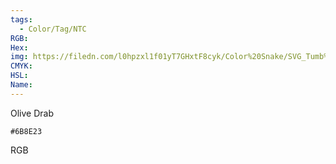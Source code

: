 ```yaml
---
tags:
  - Color/Tag/NTC
RGB:
Hex:
img: https://filedn.com/l0hpzxl1f01yT7GHxtF8cyk/Color%20Snake/SVG_Tumb%20Mass%20No%20Name/6B8E23.svg
CMYK:
HSL:
Name:
---
```

Olive Drab
```palette
#6B8E23
```
RGB
